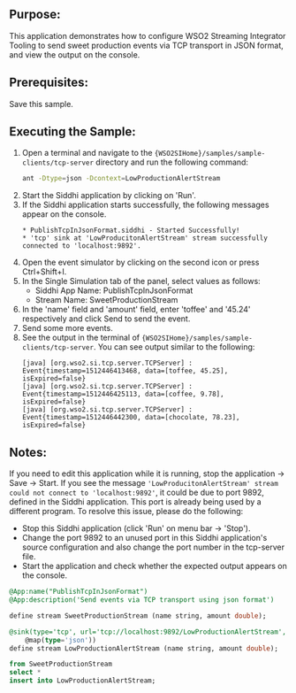## Purpose:
This application demonstrates how to configure WSO2 Streaming Integrator Tooling to send sweet production events via TCP transport in JSON format, and view the output on the console.

## Prerequisites:
Save this sample.

## Executing the Sample:
1) Open a terminal and navigate to the `{WSO2SIHome}/samples/sample-clients/tcp-server` directory and run the following command:
	```BASH
	ant -Dtype=json -Dcontext=LowProductionAlertStream
	```
2) Start the Siddhi application by clicking on 'Run'.
3) If the Siddhi application starts successfully, the following messages appear on the console.
	```
	* PublishTcpInJsonFormat.siddhi - Started Successfully!
	* 'tcp' sink at 'LowProducitonAlertStream' stream successfully connected to 'localhost:9892'.
	```
4) Open the event simulator by clicking on the second icon or press Ctrl+Shift+I.
5) In the Single Simulation tab of the panel, select values as follows:
	* Siddhi App Name: PublishTcpInJsonFormat
	* Stream Name: SweetProductionStream
6) In the 'name' field and 'amount' field, enter 'toffee' and '45.24' respectively and click Send to send the event.
7) Send some more events.
8) See the output in the terminal of `{WSO2SIHome}/samples/sample-clients/tcp-server`. You can see output similar to the following:
	```
	[java] [org.wso2.si.tcp.server.TCPServer] : Event{timestamp=1512446413468, data=[toffee, 45.25], isExpired=false}
	[java] [org.wso2.si.tcp.server.TCPServer] : Event{timestamp=1512446425113, data=[coffee, 9.78], isExpired=false}
	[java] [org.wso2.si.tcp.server.TCPServer] : Event{timestamp=1512446442300, data=[chocolate, 78.23], isExpired=false}
	```

## Notes:
If you need to edit this application while it is running, stop the application -> Save -> Start.
If you see the message `'LowProducitonAlertStream' stream could not connect to 'localhost:9892'`, it could be due to port 9892, defined in the Siddhi application. This port is already being used by a different program. To resolve this issue, please do the following:
* Stop this Siddhi application (click 'Run' on menu bar -> 'Stop').
* Change the port 9892 to an unused port in this Siddhi application's source configuration and also change the port number in the tcp-server file.
* Start the application and check whether the expected output appears on the console.

```sql
@App:name("PublishTcpInJsonFormat")
@App:description('Send events via TCP transport using json format')

define stream SweetProductionStream (name string, amount double);

@sink(type='tcp', url='tcp://localhost:9892/LowProductionAlertStream',
	@map(type='json'))
define stream LowProductionAlertStream (name string, amount double);

from SweetProductionStream
select *
insert into LowProductionAlertStream;
```